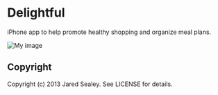 # Delightful

iPhone app to help promote healthy shopping and organize meal plans.


![My image](http://s8.postimage.org/4eo641yh1/sample_Image_Small.png)
## Copyright

Copyright (c) 2013 Jared Sealey. See LICENSE for details.
